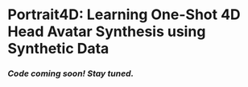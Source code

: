 # Portrait4D: Learning One-Shot 4D Head Avatar Synthesis using Synthetic Data

### _Code coming soon! Stay tuned._

